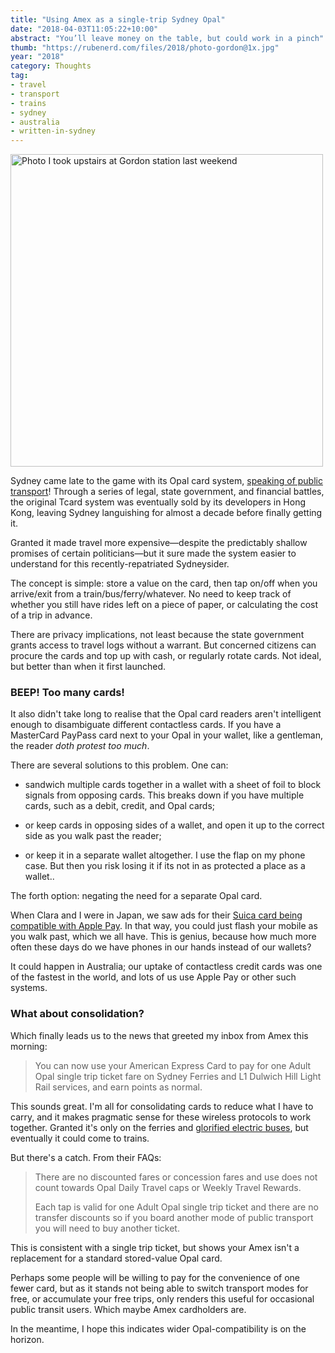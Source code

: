 ```yaml
---
title: "Using Amex as a single-trip Sydney Opal"
date: "2018-04-03T11:05:22+10:00"
abstract: "You’ll leave money on the table, but could work in a pinch"
thumb: "https://rubenerd.com/files/2018/photo-gordon@1x.jpg"
year: "2018"
category: Thoughts
tag:
- travel
- transport
- trains
- sydney
- australia
- written-in-sydney
---
```

<p><img src="https://rubenerd.com/files/2018/photo-gordon@1x.jpg" srcset="https://rubenerd.com/files/2018/photo-gordon@1x.jpg 1x, https://rubenerd.com/files/2018/photo-gordon@2x.jpg 2x" alt="Photo I took upstairs at Gordon station last weekend" style="width:500px" /></p>

Sydney came late to the game with its Opal card system, [speaking of public transport]! Through a series of legal, state government, and financial battles, the original Tcard system was eventually sold by its developers in Hong Kong, leaving Sydney languishing for almost a decade before finally getting it.

Granted it made travel more expensive—despite the predictably shallow promises of certain politicians—but it sure made the system easier to understand for this recently-repatriated Sydneysider.

The concept is simple: store a value on the card, then tap on/off when you arrive/exit from a train/bus/ferry/whatever. No need to keep track of whether you still have rides left on a piece of paper, or calculating the cost of a trip in advance.

There are privacy implications, not least because the state government grants access to travel logs without a warrant. But concerned citizens can procure the cards and top up with cash, or regularly rotate cards. Not ideal, but better than when it first launched.


### BEEP! Too many cards!

It also didn't take long to realise that the Opal card readers aren't intelligent enough to disambiguate different contactless cards. If you have a MasterCard PayPass card next to your Opal in your wallet, like a gentleman, the reader *doth protest too much*.

There are several solutions to this problem. One can:

* sandwich multiple cards together in a wallet with a sheet of foil to block signals from opposing cards. This breaks down if you have multiple cards, such as a debit, credit, and Opal cards;

* or keep cards in opposing sides of a wallet, and open it up to the correct side as you walk past the reader;

* or keep it in a separate wallet altogether. I use the flap on my phone case. But then you risk losing it if its not in as protected a place as a wallet..

The forth option: negating the need for a separate Opal card. 

When Clara and I were in Japan, we saw ads for their [Suica card being compatible with Apple Pay]. In that way, you could just flash your mobile as you walk past, which we all have. This is genius, because how much more often these days do we have phones in our hands instead of our wallets?

It could happen in Australia; our uptake of contactless credit cards was one of the fastest in the world, and lots of us use Apple Pay or other such systems.


### What about consolidation?

Which finally leads us to the news that greeted my inbox from Amex this morning:

> You can now use your American Express Card to pay for one Adult Opal single trip ticket fare on Sydney Ferries and L1 Dulwich Hill Light Rail services, and earn points as normal.

This sounds great. I'm all for consolidating cards to reduce what I have to carry, and it makes pragmatic sense for these wireless protocols to work together. Granted it's only on the ferries and [glorified electric buses], but eventually it could come to trains.

But there's a catch. From their FAQs: 

> There are no discounted fares or concession fares and use does not count towards Opal Daily Travel caps or Weekly Travel Rewards.
> 
> Each tap is valid for one Adult Opal single trip ticket and there are no transfer discounts so if you board another mode of public transport you will need to buy another ticket.

This is consistent with a single trip ticket, but shows your Amex isn't a replacement for a standard stored-value Opal card.

Perhaps some people will be willing to pay for the convenience of one fewer card, but as it stands not being able to switch transport modes for free, or accumulate your free trips, only renders this useful for occasional public transit users. Which maybe Amex cardholders are.

In the meantime, I hope this indicates wider Opal-compatibility is on the horizon.

[speaking of public transport]: https://rubenerd.com/upupuper/ "Rubenerd: Upupuper!"
[Suica card being compatible with Apple Pay]: https://support.apple.com/en-us/HT207155 "Apple Support: Set up a Suica card in Apple Pay"
[glorified electric buses]: https://rubenerd.com/sydney-doesnt-need-trams-needs-metro/ "Rubenerd: Sydney doesn’t need trams, it needs a metro"

